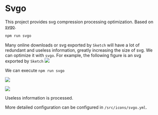 # Svgo <Badge text="v3.9.0+"/>

This project provides svg compression processing optimization. Based on [svgo](https://github.com/svg/svgo).

```bash
npm run svgo
```

Many online downloads or svg exported by `Sketch` will have a lot of redundant and useless information, greatly increasing the size of svg. We can optimize it with `svgo`. For example, the following figure is an svg exported by `Sketch`
![](https://LZQ5232.gitee.io/gitee-cdn/vue-element-admin-site/333edb6b-4b95-42f8-aa60-b8f42e516b52.jpg)

We can execute `npm run svgo`

![](https://LZQ5232.gitee.io/gitee-cdn/vue-element-admin-site/e7b1324e-cd67-4306-aebf-f659bcc433cf.jpg)

![](https://LZQ5232.gitee.io/gitee-cdn/vue-element-admin-site/006c4bb5-b2d1-447d-a1c9-a912cf5dee47.jpg)

Useless information is processed.

More detailed configuration can be configured in `/src/icons/svgo.yml`.
